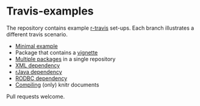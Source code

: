 Travis-examples
===============

The repository contains example [r-travis](https://github.com/craigcitro/r-travis) set-ups. Each branch 
illustrates a different travis scenario.

 * [Minimal example](https://github.com/csgillespie/travis-examples/tree/travis-basic)
 * Package that contains a [vignette](https://github.com/csgillespie/travis-examples/tree/travis-vignette)
 * [Multiple packages](https://github.com/csgillespie/travis-examples/tree/multiple-packages) in a single repository
 * [XML dependency](https://github.com/csgillespie/travis-examples/tree/travis-xml)
 * [rJava dependency](https://github.com/csgillespie/travis-examples/tree/travis-rjava)
 * [RODBC dependency](https://github.com/csgillespie/travis-examples/tree/travis-RODBC)
 * [Compiling](https://github.com/csgillespie/travis-examples/tree/travis-knitr) (only) knitr documents

 
Pull requests welcome.
